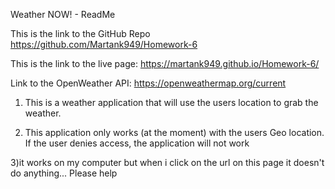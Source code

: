 Weather NOW! - ReadMe

This is the link to the GitHub Repo
https://github.com/Martank949/Homework-6

This is the link to the live page:
https://martank949.github.io/Homework-6/

Link to the OpenWeather API:
https://openweathermap.org/current

1) This is a weather application that will use the users location to grab the weather. 

2) This application only works (at the moment) with the users Geo location. If the user denies access, the application will not work

3)it works on my computer but when i click on the url on this page it doesn't do anything... Please help
